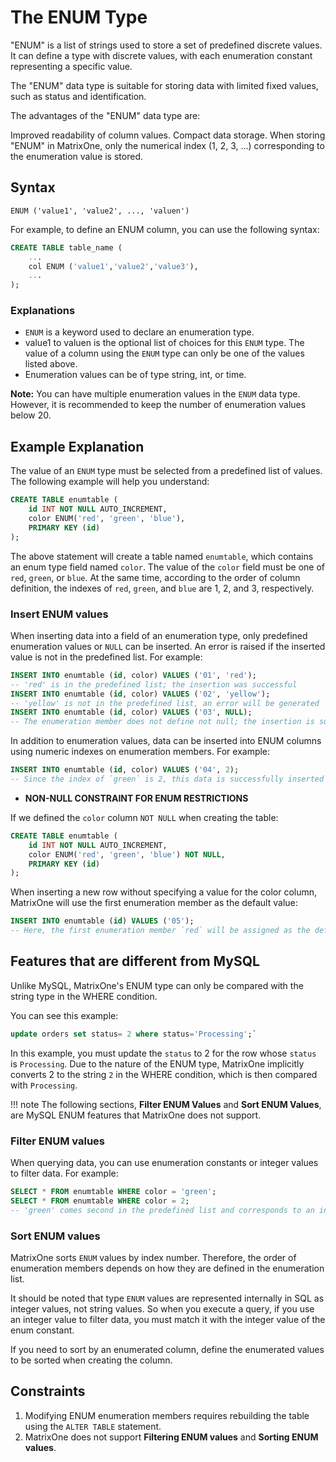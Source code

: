 # The ENUM Type

"ENUM" is a list of strings used to store a set of predefined discrete values. It can define a type with discrete values, with each enumeration constant representing a specific value.

The "ENUM" data type is suitable for storing data with limited fixed values, such as status and identification.

The advantages of the "ENUM" data type are:

Improved readability of column values.
Compact data storage. When storing "ENUM" in MatrixOne, only the numerical index (1, 2, 3, ...) corresponding to the enumeration value is stored.

## Syntax

```
ENUM ('value1', 'value2', ..., 'valuen')
```

For example, to define an ENUM column, you can use the following syntax:

```sql
CREATE TABLE table_name (
    ...
    col ENUM ('value1','value2','value3'),
    ...
);
```

### Explanations

- `ENUM` is a keyword used to declare an enumeration type.
- value1 to valuen is the optional list of choices for this `ENUM` type. The value of a column using the `ENUM` type can only be one of the values listed above.
- Enumeration values can be of type string, int, or time.

__Note:__ You can have multiple enumeration values in the `ENUM` data type. However, it is recommended to keep the number of enumeration values below 20.

## Example Explanation

The value of an `ENUM` type must be selected from a predefined list of values. The following example will help you understand:

```sql
CREATE TABLE enumtable (
    id INT NOT NULL AUTO_INCREMENT,
    color ENUM('red', 'green', 'blue'),
    PRIMARY KEY (id)
);
```

The above statement will create a table named `enumtable`, which contains an enum type field named `color`. The value of the `color` field must be one of `red`, `green`, or `blue`. At the same time, according to the order of column definition, the indexes of `red`, `green`, and `blue` are 1, 2, and 3, respectively.

### Insert ENUM values

When inserting data into a field of an enumeration type, only predefined enumeration values ​​or `NULL` can be inserted. An error is raised if the inserted value is not in the predefined list. For example:

```sql
INSERT INTO enumtable (id, color) VALUES ('01', 'red');
-- 'red' is in the predefined list; the insertion was successful
INSERT INTO enumtable (id, color) VALUES ('02', 'yellow');
-- 'yellow' is not in the predefined list, an error will be generated
INSERT INTO enumtable (id, color) VALUES ('03', NULL);
-- The enumeration member does not define not null; the insertion is successful
```

In addition to enumeration values, data can be inserted into ENUM columns using numeric indexes on enumeration members. For example:

```sql
INSERT INTO enumtable (id, color) VALUES ('04', 2);
-- Since the index of `green` is 2, this data is successfully inserted
```

- **NON-NULL CONSTRAINT FOR ENUM RESTRICTIONS**

If we defined the `color` column `NOT NULL` when creating the table:

```sql
CREATE TABLE enumtable (
    id INT NOT NULL AUTO_INCREMENT,
    color ENUM('red', 'green', 'blue') NOT NULL,
    PRIMARY KEY (id)
);
```

When inserting a new row without specifying a value for the color column, MatrixOne will use the first enumeration member as the default value:

```sql
INSERT INTO enumtable (id) VALUES ('05');
-- Here, the first enumeration member `red` will be assigned as the default value for the column with id 05
```

## Features that are different from MySQL

Unlike MySQL, MatrixOne's ENUM type can only be compared with the string type in the WHERE condition.

You can see this example:

```sql
update orders set status= 2 where status='Processing';`
```

In this example, you must update the `status` to 2 for the row whose `status` is `Processing`. Due to the nature of the ENUM type, MatrixOne implicitly converts 2 to the string `2` in the WHERE condition, which is then compared with `Processing`.

!!! note
    The following sections, **Filter ENUM Values** and **Sort ENUM Values**, are MySQL ENUM features that MatrixOne does not support.

### Filter ENUM values

When querying data, you can use enumeration constants or integer values ​​to filter data. For example:

```sql
SELECT * FROM enumtable WHERE color = 'green';
SELECT * FROM enumtable WHERE color = 2;
-- 'green' comes second in the predefined list and corresponds to an integer value of 2
```

### Sort ENUM values

MatrixOne sorts `ENUM` values ​​by index number. Therefore, the order of enumeration members depends on how they are defined in the enumeration list.

It should be noted that type `ENUM` values are represented internally in SQL as integer values, not string values. So when you execute a query, if you use an integer value to filter data, you must match it with the integer value of the enum constant.

If you need to sort by an enumerated column, define the enumerated values to be sorted when creating the column.

## Constraints

1. Modifying ENUM enumeration members requires rebuilding the table using the `ALTER TABLE` statement.
2. MatrixOne does not support **Filtering ENUM values** and **Sorting ENUM values**.
